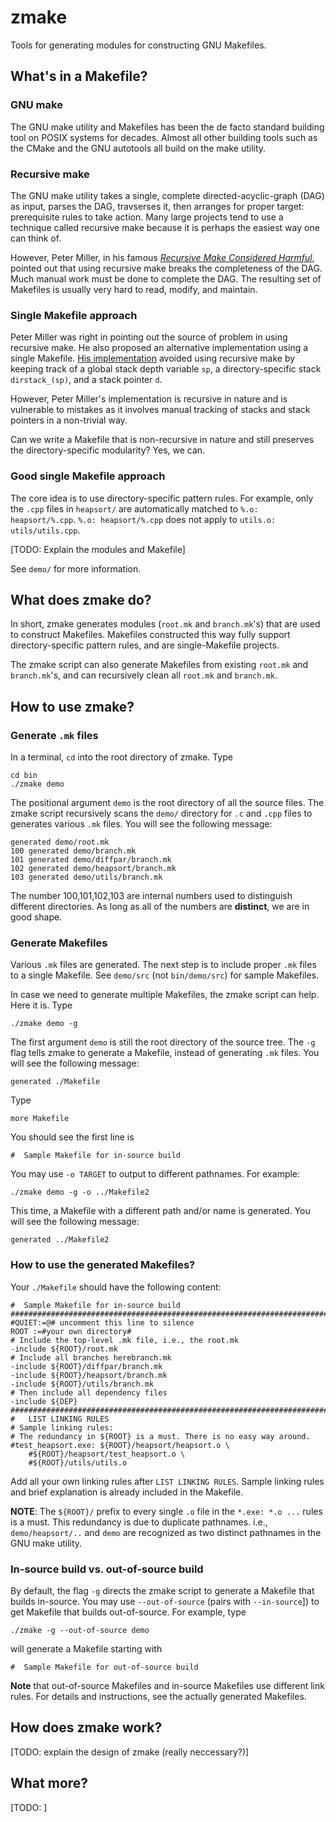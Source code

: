 zmake
=====
Tools for generating modules for constructing GNU Makefiles.

## What's in a Makefile?
### GNU make
The GNU make utility and Makefiles has been the de facto standard building tool on POSIX systems for decades. Almost all other building tools such as the CMake and the GNU autotools all build on the make utility.
### Recursive make
The GNU make utility takes a single, complete directed-acyclic-graph (DAG) as input, parses the DAG, travserses it, then arranges for proper target: prerequisite rules to take action. Many large projects tend to use a technique called recursive make because it is perhaps the easiest way one can think of. 

However, Peter Miller, in his famous [*Recursive Make Considered Harmful*](http://aegis.sourceforge.net/auug97.pdf), pointed out that using recursive make breaks the completeness of the DAG. Much manual work must be done to complete the DAG. The resulting set of Makefiles is usually very hard to read, modify, and maintain.
### Single Makefile approach
Peter Miller was right in pointing out the source of problem in using recursive make. He also proposed an alternative implementation using a single Makefile. [His implementation](http://evbergen.home.xs4all.nl/nonrecursive-make.html) avoided using recursive make by keeping track of a global stack depth variable `sp`, a directory-specific stack `dirstack_(sp)`, and a stack pointer `d`.

However, Peter Miller's implementation is recursive in nature and is vulnerable to mistakes as it involves manual tracking of stacks and stack pointers in a non-trivial way.

Can we write a Makefile that is non-recursive in nature and still preserves the directory-specific modularity? Yes, we can.
### Good single Makefile approach
The core idea is to use directory-specific pattern rules.
For example, only the `.cpp` files in `heapsort/` are automatically matched to `%.o: heapsort/%.cpp`. `%.o: heapsort/%.cpp` does not apply to `utils.o: utils/utils.cpp`.

[TODO: Explain the modules and Makefile]

See `demo/` for more information.

## What does zmake do?
In short, zmake generates modules (`root.mk` and `branch.mk`'s) that are used to construct Makefiles. Makefiles constructed this way fully support directory-specific pattern rules, and are single-Makefile projects.

The zmake script can also generate Makefiles from existing `root.mk` and `branch.mk`'s, and can recursively clean all `root.mk` and `branch.mk`.

## How to use zmake?
### Generate `.mk` files
In a terminal, `cd` into the root directory of zmake. Type

	cd bin
	./zmake demo

The positional argument `demo` is the root directory of all the source files. The zmake script recursively scans the `demo/` directory for `.c` and `.cpp` files to generates various `.mk` files. You will see the following message:

	generated demo/root.mk
	100 generated demo/branch.mk
	101 generated demo/diffpar/branch.mk
	102 generated demo/heapsort/branch.mk
	103 generated demo/utils/branch.mk

The number 100,101,102,103 are internal numbers used to distinguish different directories. As long as all of the numbers are **distinct**, we are in good shape.

### Generate Makefiles
Various `.mk` files are generated. The next step is to include proper `.mk` files to a single Makefile. See `demo/src` (not `bin/demo/src`) for sample Makefiles.

In case we need to generate multiple Makefiles, the zmake script can help. Here it is. Type

	./zmake demo -g

The first argument `demo` is still the root directory of the source tree. The `-g` flag tells zmake to generate a Makefile, instead of generating `.mk` files. You will see the following message:

	generated ./Makefile
	
Type

	more Makefile

You should see the first line is

	#  Sample Makefile for in-source build

You may use `-o TARGET` to output to different pathnames. For example:

	./zmake demo -g -o ../Makefile2
	
This time, a Makefile with a different path and/or name is generated. You will see the following message:

	generated ../Makefile2

### How to use the generated Makefiles?
Your `./Makefile` should have the following content:

```
#  Sample Makefile for in-source build
################################################################################
#QUIET:=@# uncomment this line to silence
ROOT :=#your own directory#
# Include the top-level .mk file, i.e., the root.mk
-include ${ROOT}/root.mk
# Include all branches herebranch.mk
-include ${ROOT}/diffpar/branch.mk
-include ${ROOT}/heapsort/branch.mk
-include ${ROOT}/utils/branch.mk
# Then include all dependency files
-include ${DEP}
################################################################################ 
#	LIST LINKING RULES
# Sample linking rules:
# The redundancy in ${ROOT} is a must. There is no easy way around.
#test_heapsort.exe: ${ROOT}/heapsort/heapsort.o \
	#${ROOT}/heapsort/test_heapsort.o \
	#${ROOT}/utils/utils.o
```
Add all your own linking rules after `LIST LINKING RULES`. Sample linking rules and brief explanation is already included in the Makefile.

**NOTE**: The `${ROOT}/` prefix to every single `.o` file in the `*.exe: *.o ...` rules is a must. This redundancy is due to duplicate pathnames. i.e., `demo/heapsort/..` and `demo` are recognized as two distinct pathnames in the GNU make utility.
	

### In-source build vs. out-of-source build
By default, the flag `-g` directs the zmake script to generate a Makefile that builds in-source. You may use `--out-of-source` (pairs with `--in-source`]) to get Makefile that builds out-of-source. For example, type

	./zmake -g --out-of-source demo

will generate a Makefile starting with

	#  Sample Makefile for out-of-source build

**Note** that out-of-source Makefiles and in-source Makefiles use different link rules. For details and instructions, see the actually generated Makefiles.

## How does zmake work?
[TODO: explain the design of zmake (really neccessary?)]

## What more?
[TODO: ]